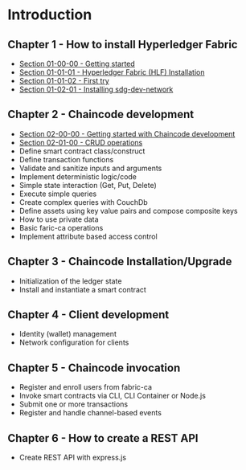 # Introduction

## Chapter 1 - How to install Hyperledger Fabric
- [Section 01-00-00 - Getting started](./ch01-00-00-getting-started.md)
- [Section 01-01-01 - Hyperledger Fabric (HLF) Installation](./ch01-01-01-installing-fabric.md)
- [Section 01-01-02 - First try](./ch01-01-02-first-try.md)
- [Section 01-02-01 - Installing sdg-dev-network](./ch01-02-01-installing-dev-network.md)

## Chapter 2 - Chaincode development
- [Section 02-00-00 - Getting started with Chaincode development](./ch02-00-00-getting-started.md)
- [Section 02-01-00 - CRUD operations](./ch02-01-00-crud.md)
- Define smart contract class/construct
- Define transaction functions
- Validate and sanitize inputs and arguments
- Implement deterministic logic/code
- Simple state interaction (Get, Put, Delete)
- Execute simple queries
- Create complex queries with CouchDb
- Define assets using key value pairs and compose composite keys
- How to use private data
- Basic faric-ca operations
- Implement attribute based access control

## Chapter 3 - Chaincode Installation/Upgrade
- Initialization of the ledger state
- Install and instantiate a smart contract

## Chapter 4 - Client development
- Identity (wallet) management
- Network configuration for clients

## Chapter 5 - Chaincode invocation
- Register and enroll users from fabric-ca
- Invoke smart contracts via CLI, CLI Container or Node.js
- Submit one or more transactions
- Register and handle channel-based events

## Chapter 6 - How to create a REST API
- Create REST API with express.js